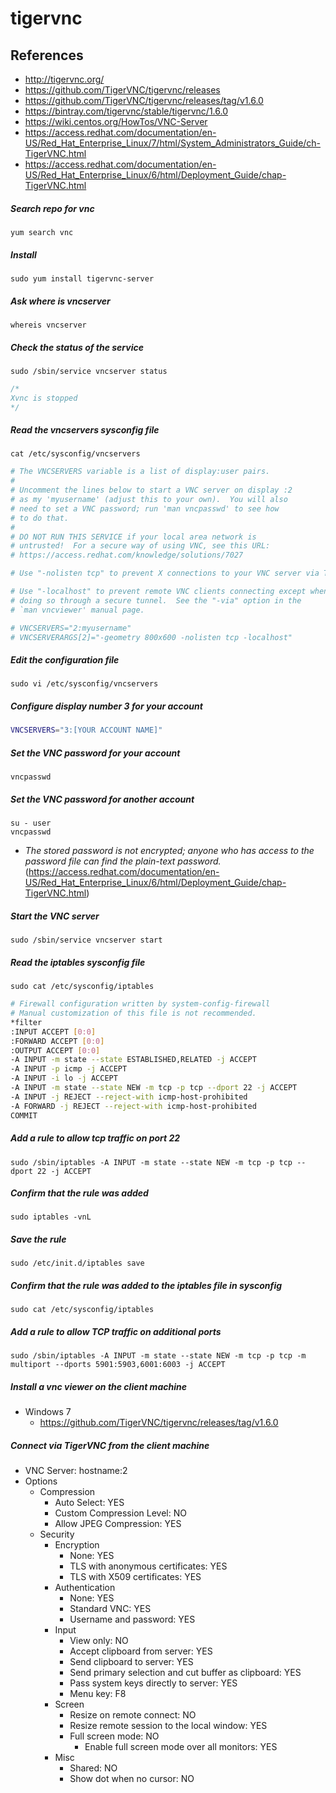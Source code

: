 # tigervnc

## References
* http://tigervnc.org/
* https://github.com/TigerVNC/tigervnc/releases
* https://github.com/TigerVNC/tigervnc/releases/tag/v1.6.0
* https://bintray.com/tigervnc/stable/tigervnc/1.6.0
* https://wiki.centos.org/HowTos/VNC-Server
* https://access.redhat.com/documentation/en-US/Red_Hat_Enterprise_Linux/7/html/System_Administrators_Guide/ch-TigerVNC.html
* https://access.redhat.com/documentation/en-US/Red_Hat_Enterprise_Linux/6/html/Deployment_Guide/chap-TigerVNC.html


##### Search repo for vnc
```
yum search vnc
```

##### Install
```
sudo yum install tigervnc-server
```

##### Ask where is vncserver
```
whereis vncserver
```

##### Check the status of the service
```
sudo /sbin/service vncserver status
```
```c
/*
Xvnc is stopped
*/
```

##### Read the vncservers sysconfig file
```
cat /etc/sysconfig/vncservers
```
```bash
# The VNCSERVERS variable is a list of display:user pairs.
#
# Uncomment the lines below to start a VNC server on display :2
# as my 'myusername' (adjust this to your own).  You will also
# need to set a VNC password; run 'man vncpasswd' to see how
# to do that.
#
# DO NOT RUN THIS SERVICE if your local area network is
# untrusted!  For a secure way of using VNC, see this URL:
# https://access.redhat.com/knowledge/solutions/7027

# Use "-nolisten tcp" to prevent X connections to your VNC server via TCP.

# Use "-localhost" to prevent remote VNC clients connecting except when
# doing so through a secure tunnel.  See the "-via" option in the
# `man vncviewer' manual page.

# VNCSERVERS="2:myusername"
# VNCSERVERARGS[2]="-geometry 800x600 -nolisten tcp -localhost"
```

##### Edit the configuration file
```
sudo vi /etc/sysconfig/vncservers
```

##### Configure display number 3 for your account
```bash
VNCSERVERS="3:[YOUR ACCOUNT NAME]"
```

##### Set the VNC password for your account
```
vncpasswd
```

##### Set the VNC password for another account
```
su - user
vncpasswd
```

* *The stored password is not encrypted; anyone who has access to the password file can find the plain-text password.* (https://access.redhat.com/documentation/en-US/Red_Hat_Enterprise_Linux/6/html/Deployment_Guide/chap-TigerVNC.html)

##### Start the VNC server
```
sudo /sbin/service vncserver start
```

##### Read the iptables sysconfig file
```
sudo cat /etc/sysconfig/iptables
```
```bash
# Firewall configuration written by system-config-firewall
# Manual customization of this file is not recommended.
*filter
:INPUT ACCEPT [0:0]
:FORWARD ACCEPT [0:0]
:OUTPUT ACCEPT [0:0]
-A INPUT -m state --state ESTABLISHED,RELATED -j ACCEPT
-A INPUT -p icmp -j ACCEPT
-A INPUT -i lo -j ACCEPT
-A INPUT -m state --state NEW -m tcp -p tcp --dport 22 -j ACCEPT
-A INPUT -j REJECT --reject-with icmp-host-prohibited
-A FORWARD -j REJECT --reject-with icmp-host-prohibited
COMMIT
```

##### Add a rule to allow tcp traffic on port 22
```
sudo /sbin/iptables -A INPUT -m state --state NEW -m tcp -p tcp --dport 22 -j ACCEPT
```

##### Confirm that the rule was added
```
sudo iptables -vnL
```

##### Save the rule
```
sudo /etc/init.d/iptables save
```

##### Confirm that the rule was added to the iptables file in sysconfig
```
sudo cat /etc/sysconfig/iptables
```

##### Add a rule to allow TCP traffic on additional ports
```
sudo /sbin/iptables -A INPUT -m state --state NEW -m tcp -p tcp -m multiport --dports 5901:5903,6001:6003 -j ACCEPT
```

##### Install a vnc viewer on the client machine
* Windows 7
  * https://github.com/TigerVNC/tigervnc/releases/tag/v1.6.0

##### Connect via TigerVNC from the client machine
* VNC Server: hostname:2
* Options
  * Compression
    * Auto Select: YES
    * Custom Compression Level: NO
    * Allow JPEG Compression: YES
  * Security
    * Encryption
      * None: YES
      * TLS with anonymous certificates: YES
      * TLS with X509 certificates: YES
    * Authentication
      * None: YES
      * Standard VNC: YES
      * Username and password: YES
    * Input
      * View only: NO
      * Accept clipboard from server: YES
      * Send clipboard to server: YES
      * Send primary selection and cut buffer as clipboard: YES
      * Pass system keys directly to server: YES
      * Menu key: F8
    * Screen
      * Resize on remote connect: NO
      * Resize remote session to the local window: YES
      * Full screen mode: NO
        * Enable full screen mode over all monitors: YES
    * Misc
      * Shared: NO
      * Show dot when no cursor: NO
